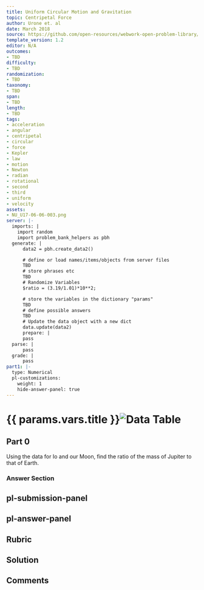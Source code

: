 ```yaml
---
title: Uniform Circular Motion and Gravitation
topic: Centripetal Force
author: Urone et. al
date: March 2018
source: https://github.com/open-resources/webwork-open-problem-library/tree/master/Contrib/BrockPhysics/College_Physics_Urone/6.Uniform_Circular_Motion_and_Gravitation/Satellites_and_Keplers_Laws_An_Argument_for_Simplicity/NU_U17-06-06-004.pg
template_version: 1.2
editor: N/A
outcomes:
- TBD
difficulty:
- TBD
randomization:
- TBD
taxonomy:
- TBD
span:
- TBD
length:
- TBD
tags:
- acceleration
- angular
- centripetal
- circular
- force
- Kepler
- law
- motion
- Newton
- radian
- rotational
- second
- third
- uniform
- velocity
assets:
- NU_U17-06-06-003.png
server: |-
  imports: |
    import random
    import problem_bank_helpers as pbh
  generate: |
      data2 = pbh.create_data2()

      # define or load names/items/objects from server files
      TBD
      # store phrases etc
      TBD
      # Randomize Variables
      $ratio = (3.19/1.01)*10**2;

      # store the variables in the dictionary "params"
      TBD
      # define possible answers
      TBD
      # Update the data object with a new dict
      data.update(data2)
      prepare: |
      pass
  parse: |
      pass
  grade: |
      pass
part1: |-
  type: Numerical
  pl-customizations:
    weight: 1
    hide-answer-panel: true
---
```


# {{ params.vars.title }}![Data Table](NU_U17-06-06-003.png)

## Part 0 
Using the data for Io and our Moon, find the ratio of the mass of Jupiter to that of Earth. 


### Answer Section 


## pl-submission-panel 


## pl-answer-panel 


## Rubric 


## Solution 


## Comments 


